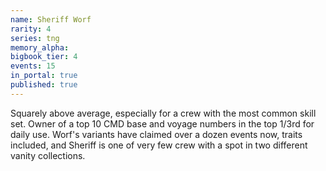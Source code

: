 ```yaml
---
name: Sheriff Worf
rarity: 4
series: tng
memory_alpha:
bigbook_tier: 4
events: 15
in_portal: true
published: true
---
```


Squarely above average, especially for a crew with the most common skill set. Owner of a top 10 CMD base and voyage numbers in the top 1/3rd for daily use. Worf's variants have claimed over a dozen events now, traits included, and Sheriff is one of very few crew with a spot in two different vanity collections.
